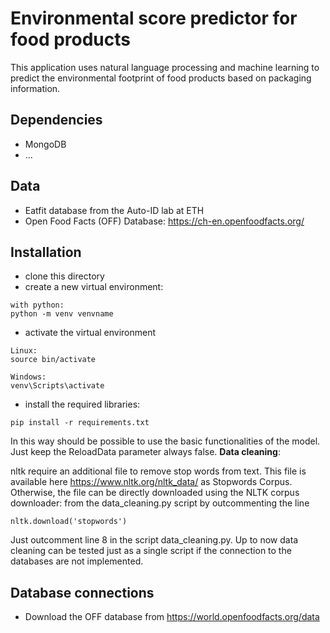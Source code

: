# Environmental score predictor for food products

This application uses natural language processing and machine learning to predict the environmental footprint of food products based on packaging information.

## Dependencies
- MongoDB
- ...

## Data
- Eatfit database from the Auto-ID lab at ETH
- Open Food Facts (OFF) Database: https://ch-en.openfoodfacts.org/

## Installation
- clone this directory
- create a new virtual environment:
```
with python:
python -m venv venvname
```
- activate the virtual environment
```
Linux:
source bin/activate 

Windows:
venv\Scripts\activate
```
- install the required libraries:
```
pip install -r requirements.txt
```
In this way should be possible to use the basic functionalities of the model. Just keep the ReloadData parameter always false.
**Data cleaning**:

nltk require an additional file to remove stop words from text. This file is available here https://www.nltk.org/nltk_data/ as Stopwords Corpus.
Otherwise, the file can be directly downloaded using the NLTK corpus downloader: from the data_cleaning.py script by outcommenting the line 
```
nltk.download('stopwords')
``` 
Just outcomment line 8 in the script data_cleaning.py. Up to now data cleaning can be tested just as a single script if the connection to the databases are not implemented.

## Database connections
- Download the OFF database from https://world.openfoodfacts.org/data